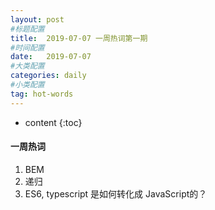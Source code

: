 ```yaml
---
layout: post
#标题配置
title:  2019-07-07 一周热词第一期
#时间配置
date:   2019-07-07
#大类配置
categories: daily
#小类配置
tag: hot-words
---
```


* content
{:toc}


#### 一周热词
1. BEM
2. 递归
3. ES6, typescript 是如何转化成 JavaScript的？